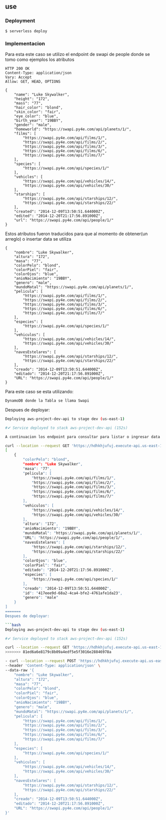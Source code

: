 <!--
title: 'Proyecto Typescript/AWS'
description: 'Este proyecto contiene lambda utilizando Typescript junto a Serverless Framework.'
layout: Doc
framework: v3
platform: AWS
language: nodeJS
-->

## use

### Deployment

```
$ serverless deploy
```
### Implementacion

Para esta este caso se utilizo el endpoint de swapi de people
donde se tomo como ejemplos los atributos

``` 
HTTP 200 OK
Content-Type: application/json
Vary: Accept
Allow: GET, HEAD, OPTIONS

{
    "name": "Luke Skywalker", 
    "height": "172", 
    "mass": "77", 
    "hair_color": "blond", 
    "skin_color": "fair", 
    "eye_color": "blue", 
    "birth_year": "19BBY", 
    "gender": "male", 
    "homeworld": "https://swapi.py4e.com/api/planets/1/", 
    "films": [
        "https://swapi.py4e.com/api/films/1/", 
        "https://swapi.py4e.com/api/films/2/", 
        "https://swapi.py4e.com/api/films/3/", 
        "https://swapi.py4e.com/api/films/6/", 
        "https://swapi.py4e.com/api/films/7/"
    ], 
    "species": [
        "https://swapi.py4e.com/api/species/1/"
    ], 
    "vehicles": [
        "https://swapi.py4e.com/api/vehicles/14/", 
        "https://swapi.py4e.com/api/vehicles/30/"
    ], 
    "starships": [
        "https://swapi.py4e.com/api/starships/12/", 
        "https://swapi.py4e.com/api/starships/22/"
    ], 
    "created": "2014-12-09T13:50:51.644000Z", 
    "edited": "2014-12-20T21:17:56.891000Z", 
    "url": "https://swapi.py4e.com/api/people/1/"
}
```

Estos atributos fueron traducidos para que al momento de obtener(un arreglo) o insertar 
data se utiliza
```
{
    "nombre": "Luke Skywalker",
    "altura": "172",
    "masa": "77",
    "colorPelo": "blond",
    "colorPiel": "fair",
    "colorOjos": "blue",
    "anioNacimiento": "19BBY",
    "genero": "male",
    "mundoMatal": "https://swapi.py4e.com/api/planets/1/",
    "pelicula": [
        "https://swapi.py4e.com/api/films/1/", 
        "https://swapi.py4e.com/api/films/2/", 
        "https://swapi.py4e.com/api/films/3/", 
        "https://swapi.py4e.com/api/films/6/", 
        "https://swapi.py4e.com/api/films/7/"
    ],
    "especies": [
        "https://swapi.py4e.com/api/species/1/"
    ],
    "vehiculos": [
        "https://swapi.py4e.com/api/vehicles/14/", 
        "https://swapi.py4e.com/api/vehicles/30/"
    ],
    "navesEstelares": [
        "https://swapi.py4e.com/api/starships/12/", 
        "https://swapi.py4e.com/api/starships/22/"
    ],
    "creado": "2014-12-09T13:50:51.644000Z",
    "editado": "2014-12-20T21:17:56.891000Z",
    "URL": "https://swapi.py4e.com/api/people/1/"
}
```

Para este caso se esta utilizando:
```
DynamoDB donde la Tabla se llama Swapi 
```


Despues de deployar:

```bash
Deploying aws-project-dev-api to stage dev (us-east-1)

#✔ Service deployed to stack aws-project-dev-api (152s)

A continuacion los endpoint para consultar para listar o ingresar data son los siguientes

curl --location --request GET 'https://hdhkhjufuj.execute-api.us-east-1.amazonaws.com/list'
[
    {
        "colorPelo": "blond",
        "nombre": "Luke Skywalker",
        "masa": "77",
        "pelicula": [
            "https://swapi.py4e.com/api/films/1/",
            "https://swapi.py4e.com/api/films/2/",
            "https://swapi.py4e.com/api/films/3/",
            "https://swapi.py4e.com/api/films/6/",
            "https://swapi.py4e.com/api/films/7/"
        ],
        "vehiculos": [
            "https://swapi.py4e.com/api/vehicles/14/",
            "https://swapi.py4e.com/api/vehicles/30/"
        ],
        "altura": "172",
        "anioNacimiento": "19BBY",
        "mundoMatal": "https://swapi.py4e.com/api/planets/1/",
        "URL": "https://swapi.py4e.com/api/people/1/",
        "navesEstelares": [
            "https://swapi.py4e.com/api/starships/12/",
            "https://swapi.py4e.com/api/starships/22/"
        ],
        "colorOjos": "blue",
        "colorPiel": "fair",
        "editado": "2014-12-20T21:17:56.891000Z",
        "especies": [
            "https://swapi.py4e.com/api/species/1/"
        ],
        "creado": "2014-12-09T13:50:51.644000Z",
        "id": "417eee9d-68a2-4ca4-bfe2-4761afe1da23",
        "genero": "male"
    }
]
=======
Despues de deployar:

```bash
Deploying aws-project-dev-api to stage dev (us-east-1)

#✔ Service deployed to stack aws-project-dev-api (152s)

curl --location --request GET 'https://hdhkhjufuj.execute-api.us-east-1.amazonaws.com/list'
>>>>>>> 81ed6a6e8179c8b09a4edf5e5f3016e28846978a

- curl --location --request POST 'https://hdhkhjufuj.execute-api.us-east-1.amazonaws.com/create' \
--header 'Content-Type: application/json' \
--data-raw '{
    "nombre": "Luke Skywalker",
    "altura": "172",
    "masa": "77",
    "colorPelo": "blond",
    "colorPiel": "fair",
    "colorOjos": "blue",
    "anioNacimiento": "19BBY",
    "genero": "male",
    "mundoMatal": "https://swapi.py4e.com/api/planets/1/",
    "pelicula": [
        "https://swapi.py4e.com/api/films/1/", 
        "https://swapi.py4e.com/api/films/2/", 
        "https://swapi.py4e.com/api/films/3/", 
        "https://swapi.py4e.com/api/films/6/", 
        "https://swapi.py4e.com/api/films/7/"
    ],
    "especies": [
        "https://swapi.py4e.com/api/species/1/"
    ],
    "vehiculos": [
        "https://swapi.py4e.com/api/vehicles/14/", 
        "https://swapi.py4e.com/api/vehicles/30/"
    ],
    "navesEstelares": [
        "https://swapi.py4e.com/api/starships/12/", 
        "https://swapi.py4e.com/api/starships/22/"
    ],
    "creado": "2014-12-09T13:50:51.644000Z",
    "editado": "2014-12-20T21:17:56.891000Z",
    "URL": "https://swapi.py4e.com/api/people/1/"
}'
```
